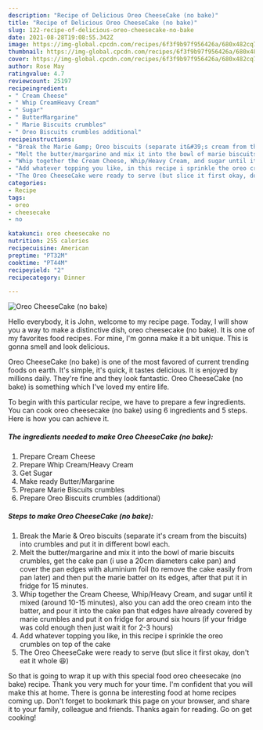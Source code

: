 ```yaml
---
description: "Recipe of Delicious Oreo CheeseCake (no bake)"
title: "Recipe of Delicious Oreo CheeseCake (no bake)"
slug: 122-recipe-of-delicious-oreo-cheesecake-no-bake
date: 2021-08-28T19:08:55.342Z
image: https://img-global.cpcdn.com/recipes/6f3f9b97f956426a/680x482cq70/oreo-cheesecake-no-bake-recipe-main-photo.jpg
thumbnail: https://img-global.cpcdn.com/recipes/6f3f9b97f956426a/680x482cq70/oreo-cheesecake-no-bake-recipe-main-photo.jpg
cover: https://img-global.cpcdn.com/recipes/6f3f9b97f956426a/680x482cq70/oreo-cheesecake-no-bake-recipe-main-photo.jpg
author: Rose May
ratingvalue: 4.7
reviewcount: 25197
recipeingredient:
- " Cream Cheese"
- " Whip CreamHeavy Cream"
- " Sugar"
- " ButterMargarine"
- " Marie Biscuits crumbles"
- " Oreo Biscuits crumbles additional"
recipeinstructions:
- "Break the Marie &amp; Oreo biscuits (separate it&#39;s cream from the biscuits) into crumbles and put it in different bowl each."
- "Melt the butter/margarine and mix it into the bowl of marie biscuits crumbles, get the cake pan (i use a 20cm diameters cake pan) and cover the pan edges with aluminium foil (to remove the cake easily from pan later) and then put the marie batter on its edges, after that put it in fridge for 15 minutes."
- "Whip together the Cream Cheese, Whip/Heavy Cream, and sugar until it mixed (around 10-15 minutes), also you can add the oreo cream into the batter, and pour it into the cake pan that edges have already covered by marie crumbles and put it on fridge for around six hours (if your fridge was cold enough then just wait it for 2-3 hours)"
- "Add whatever topping you like, in this recipe i sprinkle the oreo crumbles on top of the cake"
- "The Oreo CheeseCake were ready to serve (but slice it first okay, don&#39;t eat it whole 😆)"
categories:
- Recipe
tags:
- oreo
- cheesecake
- no

katakunci: oreo cheesecake no 
nutrition: 255 calories
recipecuisine: American
preptime: "PT32M"
cooktime: "PT44M"
recipeyield: "2"
recipecategory: Dinner

---
```



![Oreo CheeseCake (no bake)](https://img-global.cpcdn.com/recipes/6f3f9b97f956426a/680x482cq70/oreo-cheesecake-no-bake-recipe-main-photo.jpg)

Hello everybody, it is John, welcome to my recipe page. Today, I will show you a way to make a distinctive dish, oreo cheesecake (no bake). It is one of my favorites food recipes. For mine, I'm gonna make it a bit unique. This is gonna smell and look delicious.



Oreo CheeseCake (no bake) is one of the most favored of current trending foods on earth. It's simple, it's quick, it tastes delicious. It is enjoyed by millions daily. They're fine and they look fantastic. Oreo CheeseCake (no bake) is something which I've loved my entire life.


To begin with this particular recipe, we have to prepare a few ingredients. You can cook oreo cheesecake (no bake) using 6 ingredients and 5 steps. Here is how you can achieve it.

<!--inarticleads1-->

##### The ingredients needed to make Oreo CheeseCake (no bake):

1. Prepare  Cream Cheese
1. Prepare  Whip Cream/Heavy Cream
1. Get  Sugar
1. Make ready  Butter/Margarine
1. Prepare  Marie Biscuits crumbles
1. Prepare  Oreo Biscuits crumbles (additional)




<!--inarticleads2-->

##### Steps to make Oreo CheeseCake (no bake):

1. Break the Marie &amp; Oreo biscuits (separate it&#39;s cream from the biscuits) into crumbles and put it in different bowl each.
1. Melt the butter/margarine and mix it into the bowl of marie biscuits crumbles, get the cake pan (i use a 20cm diameters cake pan) and cover the pan edges with aluminium foil (to remove the cake easily from pan later) and then put the marie batter on its edges, after that put it in fridge for 15 minutes.
1. Whip together the Cream Cheese, Whip/Heavy Cream, and sugar until it mixed (around 10-15 minutes), also you can add the oreo cream into the batter, and pour it into the cake pan that edges have already covered by marie crumbles and put it on fridge for around six hours (if your fridge was cold enough then just wait it for 2-3 hours)
1. Add whatever topping you like, in this recipe i sprinkle the oreo crumbles on top of the cake
1. The Oreo CheeseCake were ready to serve (but slice it first okay, don&#39;t eat it whole 😆)




So that is going to wrap it up with this special food oreo cheesecake (no bake) recipe. Thank you very much for your time. I'm confident that you will make this at home. There is gonna be interesting food at home recipes coming up. Don't forget to bookmark this page on your browser, and share it to your family, colleague and friends. Thanks again for reading. Go on get cooking!
